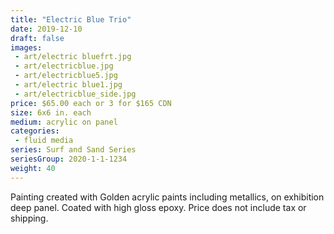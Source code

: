 ```yaml
---
title: "Electric Blue Trio"
date: 2019-12-10
draft: false
images:
 - art/electric bluefrt.jpg
 - art/electricblue.jpg
 - art/electricblue5.jpg
 - art/electric blue1.jpg
 - art/electricblue_side.jpg
price: $65.00 each or 3 for $165 CDN
size: 6x6 in. each 
medium: acrylic on panel
categories:
 - fluid media
series: Surf and Sand Series
seriesGroup: 2020-1-1-1234
weight: 40
---
```


Painting created with Golden acrylic paints including metallics, on exhibition deep panel. Coated with high gloss epoxy. Price does not include tax or shipping.

